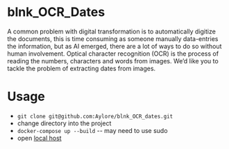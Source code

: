 # blnk_OCR_Dates

A common problem with digital transformation is to automatically digitize the documents, this is
time consuming as someone manually data-entries the information, but as AI emerged, there
are a lot of ways to do so without human involvement. Optical character recognition (OCR) is
the process of reading the numbers, characters and words from images.
We’d like you to tackle the problem of extracting dates from images.

# Usage
*   `git clone git@github.com:Aylore/blnk_OCR_dates.git`
*    change directory into the project
*   `docker-compose up --build`  -- may need to use sudo
*    open [local host](http://0.0.0.0:8000/)
